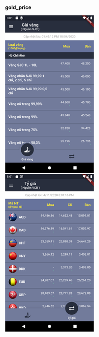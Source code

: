 ### gold_price

<img src="https://raw.githubusercontent.com/nhatlang19/gold-price/master/resources/Screenshot_1586610080.png" height="512">
<img src="https://raw.githubusercontent.com/nhatlang19/gold-price/master/resources/Screenshot_1586610083.png" height="512">